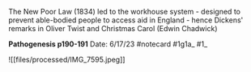 The New Poor Law (1834) led to the workhouse system - designed to prevent able-bodied people to access aid in England - hence Dickens' remarks in Oliver Twist and Christmas Carol (Edwin Chadwick)


**Pathogenesis p190-191** 
Date: 6/17/23
 #notecard
 #1g1a_ #1_

![[files/processed/IMG_7595.jpeg]]